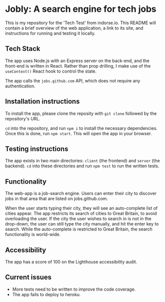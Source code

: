 # Jobly: A search engine for tech jobs

This is my repository for the 'Tech Test' from indorse.io. This README will contain a brief overview of the web application, a link to its site, and instructions for running and testing it locally.

## Tech Stack

The app uses Node.js with an Express server on the back-end, and the front-end is written in React. Rather than prop drilling, I make use of the `useContext()` React hook to control the state. 

The app calls the `jobs.github.com` API, which does not require any authentication.

## Installation instructions
To install the app, please clone the reposity with `git clone` followed by the repository's URL. 

`cd` into the repository, and run `npm i` to install the necessary dependencies. Once this is done, run ```npm start```. This will open the app in your browser. 


## Testing instructions
The app exists in two main directories: `client` (the frontend) and `server` (the backend). `cd` into these directories and run `npm test` to run the written tests.

## Functionality

The web-app is a job-search engine. Users can enter their city to discover jobs in that area that are listed on jobs.github.com.

When the user starts typing their city, they will see an auto-complete list of cities appear. The app restricts its search of cities to Great Britain, to avoid overloading the user. If the city the user wishes to search in is not in the drop-down, the user can still type the city manually, and hit the enter key to search. While the auto-complete is restricted to Great Britain, the search functionality is world-wide. 

## Accessibility

The app has a score of 100 on the Lighthouse accessibility audit.

## Current issues 

* More tests need to be written to improve the code coverage. 
* The app fails to deploy to heroku. 


